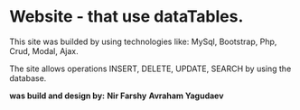 # Website - that use dataTables.
This site was builded by using technologies like: MySql, Bootstrap, Php, Crud, Modal, Ajax.

The site allows operations INSERT, DELETE, UPDATE, SEARCH by using the database.

**was build and design by:**
**Nir Farshy**
**Avraham Yagudaev**

